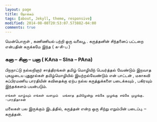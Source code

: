 ```yaml
---
layout: page
title: நோக்கம்
tags: [about, Jekyll, theme, responsive]
modified: 2014-08-08T20:53:07.573882-04:00
comments: true
---
```

மென்பொருள் , கணிணியல் பற்றி ஒரு வலைபூ .
கருத்தனின் சிந்தனைப் பட்டறை என்பதின் சுருக்கமே இந்த  { க-சி-ப }
 ### கனா – சினா – பனா ( KAna – SIna – PAna) ###

பிறநாட்டு நல்லறிஞர் சாத்திரங்கள் தமிழ் மொழியிற் பெயர்த்தல் வேண்டும் இறவாத புகழுடைய புதுநூல்கள்  தமிழ்மொழியில் இயற்றல்வேண்டும்
என் பாட்டன் , மகாகவி சுப்பிரமணிய பாரதியின் கவிதைக்கு ஏற்ப நல்ல கருத்துக்களை படைக்கவும் , பகிரவும் இந்தக்களம் பயன்படும்.

~~~~~~~~
எங்கள் வாழ்வும் எங்கள் வளமும்  மங்காத தமிழென்று சங்கே முழங்கு சங்கே முழங்கு.
-பாரதிதாசன் 
~~~~~~~~


மலைகள் பல இருக்கும் இடத்தில், கருத்தன் என்ற ஒரு சிற்று எறும்பின் படைப்பு.
– கருத்தன்.
